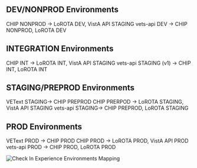 ## DEV/NONPROD Environments
CHIP NONPROD -> LoROTA DEV, VistA API STAGING
vets-api DEV -> CHIP NONPROD, LoROTA DEV

## INTEGRATION Environments
CHIP INT -> LoROTA INT, VistA API STAGING
vets-api STAGING (v1) -> CHIP INT, LoROTA INT

## STAGING/PREPROD Environments
VEText STAGING-> CHIP PREPROD
CHIP PRERPOD -> LoROTA STAGING, VistA API STAGING
vets-api STAGING-> CHIP PREPROD, LoROTA STAGING

## PROD Environments
VEText PROD -> CHIP PROD
CHIP PROD -> LoROTA PROD, VistA API PROD
vets-api PROD -> CHIP PROD, LoROTA PROD

![Check In Experience Environments Mapping](cie-environments-mapping.svg)
